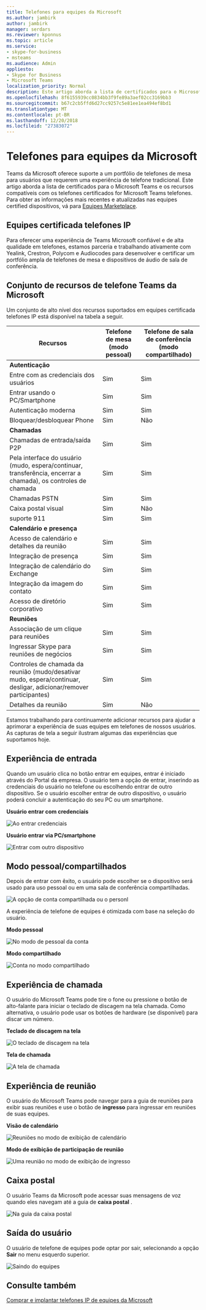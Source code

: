 ```yaml
---
title: Telefones para equipes da Microsoft
ms.author: jambirk
author: jambirk
manager: serdars
ms.reviewer: kponnus
ms.topic: article
ms.service:
- skype-for-business
- msteams
ms.audience: Admin
appliesto:
- Skype for Business
- Microsoft Teams
localization_priority: Normal
description: Este artigo aborda a lista de certificados para o Microsoft Teams e os recursos compatíveis com os telefones certificados for Microsoft Teams telefones.
ms.openlocfilehash: 8f6155939cc0834bb3f9fe89a3aef02cc3169bb3
ms.sourcegitcommit: b67c2cb5ffd6d27cc9257c5e81ee1ea494ef8bd1
ms.translationtype: MT
ms.contentlocale: pt-BR
ms.lasthandoff: 12/20/2018
ms.locfileid: "27383072"
---
```

# <a name="phones-for-microsoft-teams"></a>Telefones para equipes da Microsoft

Teams da Microsoft oferece suporte a um portfólio de telefones de mesa para usuários que requerem uma experiência de telefone tradicional. Este artigo aborda a lista de certificados para o Microsoft Teams e os recursos compatíveis com os telefones certificados for Microsoft Teams telefones. Para obter as informações mais recentes e atualizadas nas equipes certified dispositivos, vá para [Equipes Marketplace](http://office.com/teamsdevices).

## <a name="teams-certified-ip-phones"></a>Equipes certificada telefones IP
Para oferecer uma experiência de Teams Microsoft confiável e de alta qualidade em telefones, estamos parceria e trabalhando ativamente com Yealink, Crestron, Polycom e Audiocodes para desenvolver e certificar um portfólio ampla de telefones de mesa e dispositivos de áudio de sala de conferência.

## <a name="microsoft-teams-phones-feature-set"></a>Conjunto de recursos de telefone Teams da Microsoft

Um conjunto de alto nível dos recursos suportados em equipes certificada telefones IP está disponível na tabela a seguir.


|Recursos |Telefone de mesa (modo pessoal) |Telefone de sala de conferência (modo compartilhado)|
|---------|---------|---------|
|**Autenticação** | |  |
|Entre com as credenciais dos usuários |  Sim | Sim|
|Entrar usando o PC/Smartphone  | Sim |Sim|
|Autenticação moderna | Sim |Sim |
|Bloquear/desbloquear Phone | Sim |Não |
|**Chamadas** |  |  |
|Chamadas de entrada/saída P2P | Sim  |Sim |
|Pela interface do usuário (mudo, espera/continuar, transferência, encerrar a chamada), os controles de chamada| Sim  |Sim |
|Chamadas PSTN| Sim  |Sim |
|Caixa postal visual | Sim | Não |
|suporte 911  | Sim  |Sim |
|**Calendário e presença**|   | |
|Acesso de calendário e detalhes da reunião|Sim |Sim|
|Integração de presença |Sim|Sim|
|Integração de calendário do Exchange |Sim|Sim|
|Integração da imagem do contato  |Sim|Sim|
|Acesso de diretório corporativo | Sim|Sim|
|**Reuniões**|   ||
|Associação de um clique para reuniões  | Sim  |Sim |
|Ingressar Skype para reuniões de negócios | Sim  | Sim|
|Controles de chamada da reunião (mudo/desativar mudo, espera/continuar, desligar, adicionar/remover participantes)|Sim|Sim|
|Detalhes da reunião|Sim|Não|

Estamos trabalhando para continuamente adicionar recursos para ajudar a aprimorar a experiência de suas equipes em telefones de nossos usuários. As capturas de tela a seguir ilustram algumas das experiências que suportamos hoje.

## <a name="sign-in-experience"></a>Experiência de entrada

Quando um usuário clica no botão entrar em equipes, entrar é iniciado através do Portal da empresa. O usuário tem a opção de entrar, inserindo as credenciais do usuário no telefone ou escolhendo entrar de outro dispositivo. Se o usuário escolher entrar de outro dispositivo, o usuário poderá concluir a autenticação do seu PC ou um smartphone.

**Usuário entrar com credenciais**

![Ao entrar credenciais](media/sign-in-with-credentials.png)

**Usuário entrar via PC/smartphone**

![Entrar com outro dispositivo](media/sign-in-with-device.jpg)

## <a name="personalshared-mode"></a>Modo pessoal/compartilhados

Depois de entrar com êxito, o usuário pode escolher se o dispositivo será usado para uso pessoal ou em uma sala de conferência compartilhadas.

![A opção de conta compartilhada ou o personl](media/personal-vs-shared-mode.jpg)

A experiência de telefone de equipes é otimizada com base na seleção do usuário.

**Modo pessoal**

![No modo de pessoal da conta](media/personal-mode.png)

**Modo compartilhado**

![Conta no modo compartilhado](media/shared-mode.png)

## <a name="calling-experience"></a>Experiência de chamada

O usuário do Microsoft Teams pode tire o fone ou pressione o botão de alto-falante para iniciar o teclado de discagem na tela chamada. Como alternativa, o usuário pode usar os botões de hardware (se disponível) para discar um número.

**Teclado de discagem na tela**

![O teclado de discagem na tela](media/on-screen-dial-pad.png)

**Tela de chamada**

![A tela de chamada](media/calling-screen.png)

## <a name="meeting-experience"></a>Experiência de reunião

O usuário do Microsoft Teams pode navegar para a guia de reuniões para exibir suas reuniões e use o botão de **ingresso** para ingressar em reuniões de suas equipes.

**Visão de calendário**

![Reuniões no modo de exibição de calendário](media/calendar-view.png)

**Modo de exibição de participação de reunião**

![Uma reunião no modo de exibição de ingresso](media/meeting-join-view.png)


## <a name="voicemail"></a>Caixa postal

O usuário Teams da Microsoft pode acessar suas mensagens de voz quando eles navegam até a guia de **caixa postal** .

![Na guia da caixa postal](media/voicemail-tab.png)

## <a name="user-sign-out"></a>Saída do usuário

O usuário de telefone de equipes pode optar por sair, selecionando a opção **Sair** no menu esquerdo superior.

![Saindo do equipes](media/teams-sign-out.png)

## <a name="see-also"></a>Consulte também

[Comprar e implantar telefones IP de equipes da Microsoft](buying-and-deploying-teams-ip-phones.md)